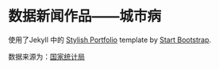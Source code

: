 # 数据新闻作品——城市病

使用了Jekyll 中的 [Stylish Portfolio](http://startbootstrap.com/template-overviews/stylish-portfolio/) template by [Start Bootstrap](http://startbootstrap.com/).

数据来源为：[国家统计局](http://http://data.stats.gov.cn) 

